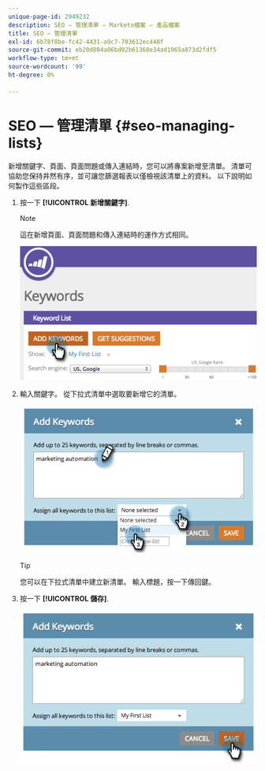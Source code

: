 ```yaml
---
unique-page-id: 2949232
description: SEO — 管理清單 — Marketo檔案 — 產品檔案
title: SEO — 管理清單
exl-id: 6b78f8be-fc42-4431-a9c7-703612ec448f
source-git-commit: eb20d804a06bd02b61368e34ad1965a873d2fdf5
workflow-type: tm+mt
source-wordcount: '99'
ht-degree: 0%

---
```


# SEO — 管理清單 {#seo-managing-lists}

新增關鍵字、頁面、頁面問題或傳入連結時，您可以將專案新增至清單。 清單可協助您保持井然有序，並可讓您篩選報表以僅檢視該清單上的資料。 以下說明如何製作這些區段。

1. 按一下 **[!UICONTROL 新增關鍵字]**.

   >[!NOTE]
   >
   >這在新增頁面、頁面問題和傳入連結時的運作方式相同。

   ![](assets/image2014-9-18-13-3a24-3a35.png)

1. 輸入關鍵字。 從下拉式清單中選取要新增它的清單。

   ![](assets/image2014-9-18-13-3a24-3a50.png)

   >[!TIP]
   >
   >您可以在下拉式清單中建立新清單。 輸入標題，按一下傳回鍵。

1. 按一下 **[!UICONTROL 儲存]**.

   ![](assets/image2014-9-18-13-3a25-3a36.png)
